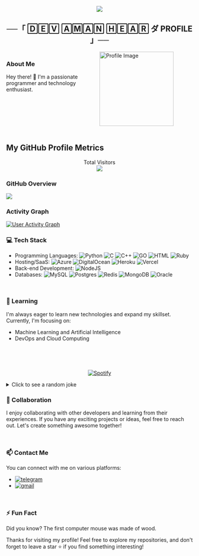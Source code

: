 <p align="center">
  <img src="https://readme-typing-svg.herokuapp.com?color=DC143C&center=true&lines=Welcome+to+My+GitHub+Profile;Exploring+the+world+of+code;Sharing+my+projects+and+learnings;Enjoy+your+stay!&width=600&height=180">
</p>

<h2 align="center">
    ──「 🄳🄴🅅 🄰🄼🄰🄽 🄷🄴🄰🅁 ダ PROFILE 」──
</h2>

<div style="display: flex;">
  <div style="flex: 1;">
    <h3>About Me</h3>
    <p>
      Hey there! 👋 I'm a passionate programmer and technology enthusiast.
    </p>
  </div>
  <div style="flex: 1;">
    <img src="https://graph.org/file/b25ab38c12fe3e72598bc-b6fe7d437fd405f909.jpg" width="200" alt="Profile Image">
  </div>
</div>

<br>

## My GitHub Profile Metrics

<p align="center"> 
  Total Visitors<br>
  <img src="https://profile-counter.glitch.me/dev-aman-hear/count.svg" />
</p>

### GitHub Overview

<a href="https://github.com/dev-aman-hear/github-readme-stats">
  <img src="https://denvercoder1-github-readme-stats.vercel.app/api/?username=dev-aman-hear&show_icons=True&include_all_commits=True&count_private=True&theme=react&hide_border=True&bg_color=1F222E&title_color=F85D7F&icon_color=F8D866" />
</a>

### Activity Graph

<a href="https://github.com/dev-aman-hear/github-readme-activity-graph">
  <img alt="User Activity Graph" src="https://github-readme-activity-graph.vercel.app/graph/?username=dev-aman-hear&bg_color=282828&color=ebdbb2&line=83a598&point=ffffff&hide_border=true" />
</a>

### 💻 Tech Stack

- Programming Languages: ![Python](https://img.shields.io/badge/python-3670A0?style=for-the-badge&logo=python&logoColor=ffdd54) ![C](https://img.shields.io/badge/c-%2300599C.svg?style=for-the-badge&logo=c&logoColor=white) ![C++](https://img.shields.io/badge/c++-%2300599C.svg?style=for-the-badge&logo=c%2B%2B&logoColor=white) ![GO](https://img.shields.io/badge/go-%2300ADD8.svg?style=for-the-badge&logo=go&logoColor=white) ![HTML](https://img.shields.io/badge/HTML5-E34F26?style=for-the-badge&logo=html5&logoColor=white) ![Ruby](https://img.shields.io/badge/ruby-%23CC342D.svg?style=for-the-badge&logo=ruby&logoColor=white)
- Hosting/SaaS: ![Azure](https://img.shields.io/badge/azure-%230072C6.svg?style=for-the-badge&logo=azure-devops&logoColor=white) ![DigitalOcean](https://img.shields.io/badge/DigitalOcean-%230167ff.svg?style=for-the-badge&logo=digitalOcean&logoColor=white) ![Heroku](https://img.shields.io/badge/heroku-%23430098.svg?style=for-the-badge&logo=heroku&logoColor=white) ![Vercel](https://img.shields.io/badge/vercel-%23000000.svg?style=for-the-badge&logo=vercel&logoColor=white)
- Back-end Development: ![NodeJS](https://img.shields.io/badge/node.js-6DA55F?style=for-the-badge&logo=node.js&logoColor=white)
- Databases: ![MySQL](https://img.shields.io/badge/mysql-%2300f.svg?style=for-the-badge&logo=mysql&logoColor=white) ![Postgres](https://img.shields.io/badge/postgres-%23316192.svg?style=for-the-badge&logo=postgresql&logoColor=white) ![Redis](https://img.shields.io/badge/redis-%23DD0031.svg?style=for-the-badge&logo=redis&logoColor=white) ![MongoDB](https://img.shields.io/badge/MongoDB-%234ea94b.svg?style=for-the-badge&logo=mongodb&logoColor=white) ![Oracle](https://img.shields.io/badge/Oracle-F80000?style=for-the-badge&logo=oracle&logoColor=white)

<br>

### 🌱 Learning

I'm always eager to learn new technologies and expand my skillset. Currently, I'm focusing on:

- Machine Learning and Artificial Intelligence
- DevOps and Cloud Computing

<br>

&nbsp;<div align="center">
  [![Spotify](https://novatorem.vercel.app/api/spotify?background_color=0d1117&border_color=ffffff)](https://open.spotify.com/user/31z777wzgiaalqpuoqugm57q4mmi)
</div>

<details>
  <summary>Click to see a random joke</summary>
  <div align="center">
  ![Jokes Card](https://readme-jokes.vercel.app/api?theme=halloween)
  </div>
</details>

### 🤝 Collaboration

I enjoy collaborating with other developers and learning from their experiences. If you have any exciting projects or ideas, feel free to reach out. Let's create something awesome together!

<br>

### 📫 Contact Me

You can connect with me on various platforms:

- [![telegram](https://img.shields.io/badge/BillyButcherIsHear-Telegram-blue?style=for-the-badge&logo=telegram)](https://t.me/BillyButcherIsHear)
- [![gmail](https://img.shields.io/badge/dev.aman.hear@gmail.com-Gmail-red?style=for-the-badge&logo=gmail)](mailto:dev.aman.hear@gmail.com)

<br>

### ⚡ Fun Fact

Did you know? The first computer mouse was made of wood.

Thanks for visiting my profile! Feel free to explore my repositories, and don't forget to leave a star ⭐️ if you find something interesting!
